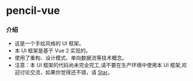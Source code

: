 # pencil-vue

### 介绍

- 这是一个手绘风格的 UI 框架。
- 本 UI 框架是基于 Vue 2 实现的。
- 使用了重构、设计模式、单向数据流等技术概念。
- 注意：本 UI 框架的代码尚未完全完工,请不要在生产环境中使用本 UI 框架,欢迎讨论交流，如果你觉得还不错，请 [Star](https://github.com/qq919006380/pencil-vue)。

